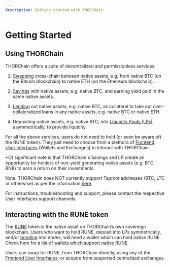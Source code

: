 ```yaml
---
description: Getting started with THORChain
---
```


# Getting Started

## Using THORChain

THORChain offers a suite of decentralized and permissionless services:

1. [Swapping](https://docs.thorchain.org/understanding-thorchain/roles/swapping) cross-chain between native assets, e.g. from native BTC (on the Bitcoin blockchain) to native ETH (on the Ethereum blockchain).

2. [Savings](https://docs.thorchain.org/thorchain-finance/savings) with native assets, e.g. native BTC, and earning yield paid in the same native assets.

3. [Lending](https://docs.thorchain.org/thorchain-finance/lending) out native assets, e.g. native BTC, as collateral to take out over-collateralized loans in any native assets, e.g. native BTC or native ETH.

4. Depositing native assets, e.g. native BTC, into [Liquidity Pools (LPs)](https://docs.thorchain.org/understanding-thorchain/roles/liquidity-providers) asymmetrically, to provide liquidity.

For all the above services, users do not need to hold (or even be aware of) the RUNE token). They just need to choose from a plethora of [Frontend User Interfaces](https://docs.thorchain.org/ecosystem#exchanges-only) (Wallets and Exchanges) to interact with THORChain.

\*Of significant note is that THORChain's Savings and LP create an opportunity for holders of non-yield generating native assets (e.g. BTC, BNB) to earn a return on their investments.

Note: THORChain does NOT currently support Taproot addresses (BTC, LTC or otherwise) as per the information [here](https://discord.com/channels/838986635756044328/1193894402242912356/1196456209671270491).

For instructions, troubleshooting and support, please contact the respective User Interfaces support channels.

## Interacting with the RUNE token

The [RUNE](https://docs.thorchain.org/understanding-thorchain/rune) token is the native asset on THORChain’s own sovereign blockchain. Users who want to hold RUNE, deposit into LPs symmetrically, and/or [bonding](https://docs.thorchain.org/understanding-thorchain/roles/node-operators) into nodes, will need a wallet which can hold native RUNE. Check here for a [list of wallets which support native RUNE](https://docs.thorchain.org/ecosystem#integrated-wallets-and-exchanges).

Users can swap for RUNE, from THORChain directly, using any of the [Frontend User Interfaces](https://docs.thorchain.org/ecosystem#exchanges-only); or acquire from supported centralized exchanges.


